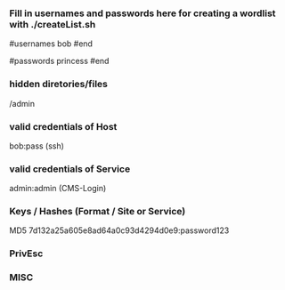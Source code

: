 

### Fill in usernames and passwords here for creating a wordlist with ./createList.sh
#usernames
bob
#end



#passwords
princess
#end



### hidden diretories/files
/admin



### valid credentials of Host 
bob:pass (ssh)



### valid credentials of Service
admin:admin (CMS-Login)



### Keys / Hashes (Format / Site or Service)
MD5 7d132a25a605e8ad64a0c93d4294d0e9:password123



### PrivEsc



### MISC




